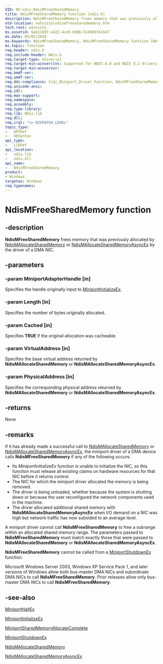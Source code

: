 ```yaml
---
UID: NF:ndis.NdisMFreeSharedMemory
title: NdisMFreeSharedMemory function (ndis.h)
description: NdisMFreeSharedMemory frees memory that was previously allocated by NdisMAllocateSharedMemory or NdisMAllocateSharedMemoryAsyncEx by the driver of a DMA NIC.
old-location: netvista\ndismfreesharedmemory.htm
tech.root: netvista
ms.assetid: 6ab11b97-e422-4ce9-b98b-51496974cb47
ms.date: 05/02/2018
ms.keywords: NdisMFreeSharedMemory, NdisMFreeSharedMemory function [Network Drivers Starting with Windows Vista], miniport_memory_shared_ref_1aab9bae-ae02-40ba-83ec-1dd880e207cf.xml, ndis/NdisMFreeSharedMemory, netvista.ndismfreesharedmemory
ms.topic: function
req.header: ndis.h
req.include-header: Ndis.h
req.target-type: Universal
req.target-min-winverclnt: Supported for NDIS 6.0 and NDIS 5.1 drivers (see    NdisMFreeSharedMemory (NDIS   5.1)) in Windows Vista. Supported for NDIS 5.1 drivers (see    NdisMFreeSharedMemory (NDIS   5.1)) in Windows XP.
req.target-min-winversvr: 
req.kmdf-ver: 
req.umdf-ver: 
req.ddi-compliance: Irql_Miniport_Driver_Function, NdisMFreeSharedMemory
req.unicode-ansi: 
req.idl: 
req.max-support: 
req.namespace: 
req.assembly: 
req.type-library: 
req.lib: Ndis.lib
req.dll: 
req.irql: "<= DISPATCH_LEVEL"
topic_type:
-	APIRef
-	kbSyntax
api_type:
-	LibDef
api_location:
-	ndis.lib
-	ndis.dll
api_name:
-	NdisMFreeSharedMemory
product:
- Windows
targetos: Windows
req.typenames: 
---
```


# NdisMFreeSharedMemory function


## -description


<b>NdisMFreeSharedMemory</b> frees memory that was previously allocated by 
  <a href="https://msdn.microsoft.com/library/windows/hardware/ff562782">NdisMAllocateSharedMemory</a> or 
  <a href="https://msdn.microsoft.com/ccbe98ca-7da9-4159-ac1a-c25ec6745ff4">
  NdisMAllocateSharedMemoryAsyncEx</a> by the driver of a DMA NIC.


## -parameters




### -param MiniportAdapterHandle [in]

Specifies the handle originally input to 
     <a href="https://msdn.microsoft.com/b146fa81-005b-4a6c-962d-4cb023ea790e">MiniportInitializeEx</a>.


### -param Length [in]

Specifies the number of bytes originally allocated.


### -param Cached [in]

Specifies <b>TRUE</b> if the original allocation was cacheable.


### -param VirtualAddress [in]

Specifies the base virtual address returned by 
     <b>NdisMAllocateSharedMemory</b> or 
     <b>NdisMAllocateSharedMemoryAsyncEx</b>.


### -param PhysicalAddress [in]

Specifies the corresponding physical address returned by 
     <b>NdisMAllocateSharedMemory</b> or 
     <b>NdisMAllocateSharedMemoryAsyncEx</b>.


## -returns



None




## -remarks



If it has already made a successful call to 
    <a href="https://msdn.microsoft.com/library/windows/hardware/ff562782">NdisMAllocateSharedMemory</a> or 
    <a href="https://msdn.microsoft.com/ccbe98ca-7da9-4159-ac1a-c25ec6745ff4">
    NdisMAllocateSharedMemoryAsyncEx</a>, the miniport driver of a DMA device calls 
    <b>NdisMFreeSharedMemory</b> if any of the following occurs:

<ul>
<li>
Its 
      <i>MiniportInitializeEx</i> function is unable to initialize the NIC, so this function must release all
      existing claims on hardware resources for that NIC before it returns control.

</li>
<li>
The NIC for which the miniport driver allocated the memory is being removed.

</li>
<li>
The driver is being unloaded, whether because the system is shutting down or because the user
      reconfigured the network components used in the machine.

</li>
<li>
The driver allocated additional shared memory with 
      <b>NdisMAllocateSharedMemoryAsyncEx</b> when I/O demand on a NIC was high but network traffic has now
      subsided to an average level.

</li>
</ul>
A miniport driver cannot call 
    <b>NdisMFreeSharedMemory</b> to free a subrange within an allocated shared memory range. The parameters
    passed to 
    <b>NdisMFreeSharedMemory</b> must match exactly those that were passed to 
    <b>NdisMAllocateSharedMemory</b> or 
    <b>NdisMAllocateSharedMemoryAsyncEx</b>.

<b>NdisMFreeSharedMemory</b> cannot be called from a 
    <a href="https://msdn.microsoft.com/7c88ff02-e791-4642-ad40-78f2ef2cba7d">MiniportShutdownEx</a> function.

Microsoft Windows Server 2003, Windows XP Service Pack 1, and later versions of Windows allow both
    bus-master DMA NICs and subordinate DMA NICs to call 
    <b>NdisMFreeSharedMemory</b>. Prior releases allow only bus-master DMA NICs to call 
    <b>NdisMFreeSharedMemory</b>.




## -see-also




<a href="https://msdn.microsoft.com/b8d452b4-bef3-4991-87cf-fac15bedfde4">MiniportHaltEx</a>



<a href="https://msdn.microsoft.com/b146fa81-005b-4a6c-962d-4cb023ea790e">MiniportInitializeEx</a>



<a href="https://msdn.microsoft.com/d102a001-960c-4fe6-af2d-d740bba744b1">
   MiniportSharedMemoryAllocateComplete</a>



<a href="https://msdn.microsoft.com/7c88ff02-e791-4642-ad40-78f2ef2cba7d">MiniportShutdownEx</a>



<a href="https://msdn.microsoft.com/library/windows/hardware/ff562782">NdisMAllocateSharedMemory</a>



<a href="https://msdn.microsoft.com/ccbe98ca-7da9-4159-ac1a-c25ec6745ff4">
   NdisMAllocateSharedMemoryAsyncEx</a>
 

 

